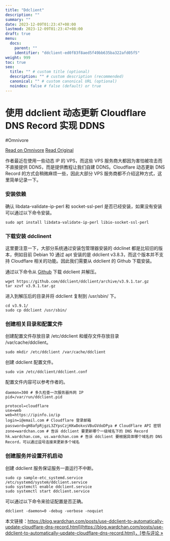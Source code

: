 ```yaml
---
title: "Ddclient"
description: ""
summary: ""
date: 2023-12-09T01:23:47+08:00
lastmod: 2023-12-09T01:23:47+08:00
draft: true
menu:
  docs:
    parent: ""
    identifier: "ddclient-ed0f83f8aed5f49bb635ba322afd05f5"
weight: 999
toc: true
seo:
  title: "" # custom title (optional)
  description: "" # custom description (recommended)
  canonical: "" # custom canonical URL (optional)
  noindex: false # false (default) or true
---
```


# 使用 ddclient 动态更新 Cloudflare DNS Record 实现 DDNS

#Omnivore

[Read on Omnivore](https://omnivore.app/me/ddclient-cloudflare-dns-record-ddns-ward-chan-18c4017e01e)
[Read Original](https://blog.wardchan.com/posts/use-ddclient-to-automatically-update-cloudflare-dns-record.html)

作者最近在使用一些动态 IP 的 VPS，而这些 VPS 服务商大都因为害怕被攻击而不直接提供 DDNS，而是提供教程让我们自建 DDNS。Cloudflare 动态更新 DNS Record 的方式会稍微麻烦一些，因此大部分 VPS 服务商都不介绍这种方式，这里简单记录一下。

### 安装依赖

确认 libdata-validate-ip-perl 和 socket-ssl-perl 是否已经安装，如果没有安装可以通过以下命令安装。

```
sudo apt install libdata-validate-ip-perl libio-socket-ssl-perl
```

### 下载安装 ddclinent

这里要注意一下，大部分系统通过安装包管理器安装的 ddclinet 都是比较旧的版本，例如目前 Debian 10 通过 apt 安装的是 ddclient v3.8.3，而这个版本并不支持 Cloudflare 相关的功能。因此我们需要从 ddclient 的 Github 下载安装。

通过以下命令从 [Github](https://github.com/ddclient/ddclient/releases) 下载 ddclient 并解压。

```
wget https://github.com/ddclient/ddclient/archive/v3.9.1.tar.gz
tar xzvf v3.9.1.tar.gz
```

进入到解压后的目录并将 ddclient 复制到 /usr/sbin/ 下。

```
cd v3.9.1/
sudo cp ddclient /usr/sbin/
```

### 创建相关目录和配置文件

创建配置文件存放目录 /etc/ddclient 和缓存文件存放目录 /var/cache/ddclient。

```
sudo mkdir /etc/ddclient /var/cache/ddclient
```

创建 ddclient 配置文件。

```
sudo vim /etc/ddclient/ddclient.conf
```

配置文件内容可以参考作者的。

```
daemon=300 # 多久检查一次服务器外网 IP
pid=/var/run/ddclient.pid

protocol=cloudflare
use=web
web=https://ipinfo.io/ip
login=i@email.com # Cloudflare 登录邮箱
password=gH8afpRjgzL3ZYpsCzjKKwDokxsVBuGVdoDPya # CloudFlare API 密钥
zone=wardchan.com # 告诉 ddclient 要更新哪个一级域名下的 DNS Record
hk.wardchan.com, us.wardchan.com # 告诉 ddclient 要根据具体哪个域名的 DNS Record，可以通过逗号连接来更新多个域名
```

### 创建服务并设置开机启动

创建 ddclient 服务保证服务一直运行不中断。

```
sudo cp sample-etc_systemd.service /etc/systemd/system/ddclient.service
sudo systemctl enable ddclient.service
sudo systemctl start ddclient.service
```

可以通过以下命令来验证配置是否正确。

```
ddclient -daemon=0 -debug -verbose -noquiet
```

本文链接：[https://blog.wardchan.com/posts/use-ddclient-to-automatically-update-cloudflare-dns-record.html](https://blog.wardchan.com/posts/use-ddclient-to-automatically-update-cloudflare-dns-record.html)，[参与评论 »](https://blog.wardchan.com/posts/use-ddclient-to-automatically-update-cloudflare-dns-record.html#comments)
